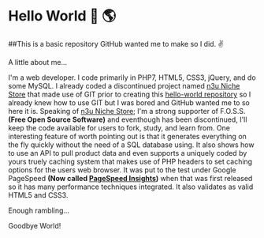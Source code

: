 # Hello World :wave: :earth_americas:
##This is a basic repository GitHub wanted me to make so I did. :v:

A little about me...

I'm a web developer. I code primarily in PHP7, HTML5, CSS3, jQuery, and do some MySQL. I already coded a discontinued project named [n3u Niche Store](https://github.com/Strykerraven/n3u-Niche-Store) that made use of GIT prior to creating this [hello-world repository](https://github.com/Strykerraven/hello-world/) so I already knew how to use GIT but I was bored and GitHub wanted me to so here it is. Speaking of [n3u Niche Store](//github.com/Strykerraven/n3u-Niche-Store); I'm a strong supporter of F.O.S.S. **(Free Open Source Software)** and eventhough has been discontinued, I'll keep the code available for users to fork, study, and learn from. One interesting feature of worth pointing out is that it generates everything on the fly quickly without the need of a SQL database using. It also shows how to use an API to pull product data and even supports a uniquely coded by yours truely caching system that makes use of PHP headers to set caching options for the users web browser. It was put to the test under Google PageSpeed **(Now called [PageSpeed Insights](https://developers.google.com/speed/pagespeed/insights/))** when that was first released so it has many performance techniques integrated. It also validates as valid HTML5 and CSS3.

Enough rambling...

Goodbye World!
